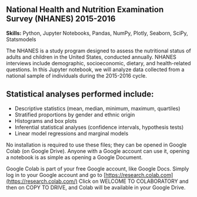 ## National Health and Nutrition Examination Survey (NHANES) 2015-2016

**Skills:** Python, Jupyter Notebooks, Pandas, NumPy, Plotly, Seaborn, SciPy, Statsmodels

The NHANES is a study program designed to assess the nutritional status of adults and children in the United States, conducted annually. NHANES interviews include demographic, socioeconomic, dietary, and health-related questions. In this Jupyter notebook, we will analyze data collected from a national sample of individuals during the 2015-2016 cycle.

## Statistical analyses performed include:
* Descriptive statistics (mean, median, minimum, maximum, quartiles)
* Stratified proportions by gender and ethnic origin
* Histograms and box plots
* Inferential statistical analyses (confidence intervals, hypothesis tests)
* Linear model regressions and marginal models

No installation is required to use these files; they can be opened in Google Colab (on Google Drive). Anyone with a Google account can use it, opening a notebook is as simple as opening a Google Document.

Google Colab is part of your free Google account, like Google Docs. Simply log in to your Google account and go to [https://research.colab.com](https://research.colab.com/) Click on WELCOME TO COLABORATORY and then on COPY TO DRIVE, and Colab will be available in your Google Drive.
